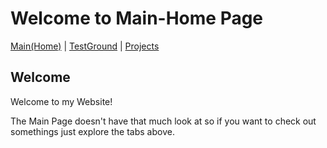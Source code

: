 # Welcome to Main-Home Page

[Main(Home)](https://subfabula.github.io) | [TestGround](https://subfabula.github.io/SF_W/) | [Projects](Projects.md)

## Welcome

Welcome to my Website!

The Main Page doesn't have that much look at so if you want to check out somethings just explore the tabs above.
